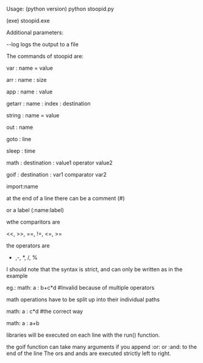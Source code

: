 Usage: 
(python version) python stoopid.py <inputfile>

(exe) stoopid.exe <inputfile>

Additional parameters:

--log <logfile> 
   logs the output to a file



The commands of stoopid are:

var : name = value 

arr : name : size

app : name : value

getarr : name : index : destination

string : name = value

out : name

goto : line

sleep : time

math : destination : value1 operator value2

goif : destination : var1  comparator  var2 

import:name

at the end of a line there can be a comment (#)

or a label (:name:label)

wthe comparitors are

<<, >>, ==, !=, <=, >=

the operators are

+ ,-, *, /, %

I should note that the syntax is strict, and can only be written as in the example

eg.: math: a : b+c*d #Invalid because of multiple operators

   math operations have to be split up into their individual paths

   math: a : c*d #the correct way
   
   math: a : a+b


libraries will be executed on each line with the run() function.

the goif function can take many arguments if you append :or: or :and: to the end of the line
The ors and ands are executed strictly left to right.